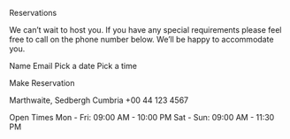 
  <title>Frontend Mentor | Dine Website Challenge</title>


  Reservations

  We can’t wait to host you. If you have any special requirements please feel free to 
  call on the phone number below. We’ll be happy to accommodate you.



  Name
  Email
  Pick a date
  Pick a time

  Make Reservation



  Marthwaite, Sedbergh
  Cumbria
  +00 44 123 4567

  Open Times
  Mon - Fri: 09:00 AM - 10:00 PM
  Sat - Sun: 09:00 AM - 11:30 PM


